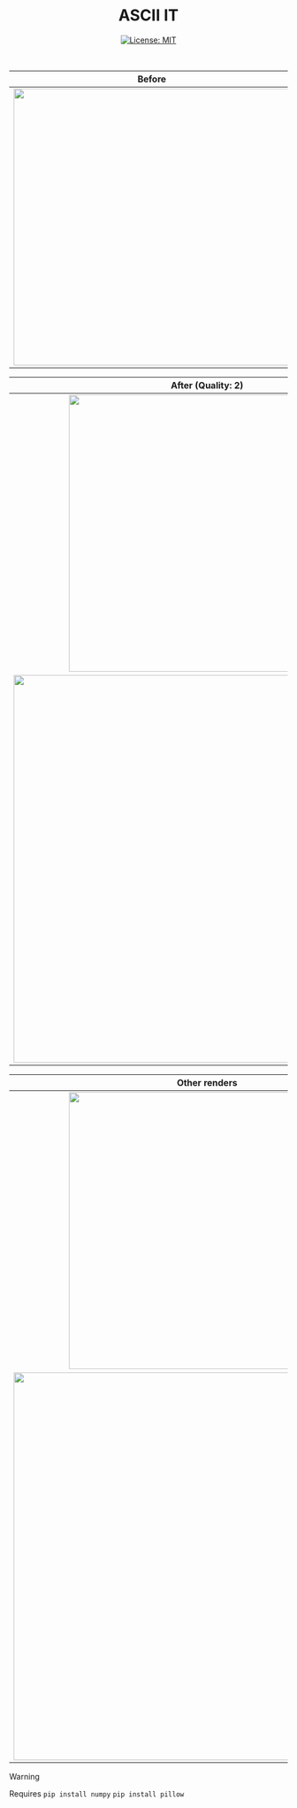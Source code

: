<div align="center">
  
# ASCII IT
[![License: MIT](https://img.shields.io/badge/License-MIT-yellow.svg)](https://opensource.org/licenses/MIT)

<br>

Before             |  Before
:-------------------------:|:-------------------------:
 <img src="https://github.com/user-attachments/assets/658a14f2-feb5-44cc-b6ae-44287e3e23b5" width="500">  |   <img src="https://github.com/user-attachments/assets/ccc6ecc3-5feb-4fb3-acd0-b98a96222f09" width="500">

After (Quality: 2)            |  After (Quality: 2)
:-------------------------:|:-------------------------:
 <img src="https://github.com/user-attachments/assets/fffe4a4e-fb58-49e2-8061-33d2e9299831" width="500">  |   <img src="https://github.com/user-attachments/assets/ccc6ecc3-5feb-4fb3-acd0-b98a96222f09" width="500">
 <img src="https://github.com/user-attachments/assets/ab78f9c6-6e75-40a0-9692-ca3a29b869d0" width="700">  |   <img src="https://github.com/user-attachments/assets/f8d02c69-b11e-4e37-80bf-49c2edebe763" width="700">

Other renders            |  
:-------------------------:|
 <img src="" width="500">  |   
 <img src="" width="700">  |  

</div>


> [!WARNING]  
> Requires `pip install numpy` `pip install pillow`
